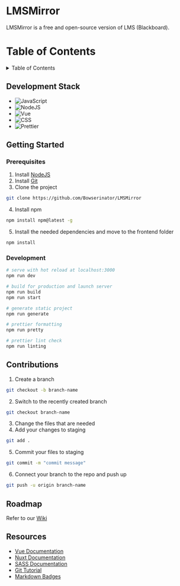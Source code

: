 # LMSMirror

LMSMirror is a free and open-source version of LMS (Blackboard).

# Table of Contents
<details>
  <summary>Table of Contents</summary>
  <ol>
    <li>
      <a href="#development-stack">Development Stack</a>
    </li>
    <li>
      <a href="#getting-started">Getting Started</a>
      <ul>
        <li><a href="#prerequisites">Prerequisites</a></li>
        <li><a href="#development">Development</a></li>
      </ul>
    </li>
    <li><a href="#roadmap">Roadmap</a></li>
    <li><a href="#contributions">Contributions</a></li>
    <li><a href="#resources">Resources</a></li>
  </ol>
</details>

## Development Stack
* ![JavaScript](https://img.shields.io/badge/JavaScript-F7DF1E?style=for-the-badge&logo=javascript&logoColor=black)
* ![NodeJS](https://img.shields.io/badge/Node.js-43853D?style=for-the-badge&logo=node.js&logoColor=white)
* ![Vue](https://img.shields.io/badge/Vue.js-35495E?style=for-the-badge&logo=vue.js&logoColor=4FC08D)
* ![CSS](https://img.shields.io/badge/CSS3-1572B6?style=for-the-badge&logo=css3&logoColor=white)
* ![Prettier](https://img.shields.io/badge/prettier-1A2C34?style=for-the-badge&logo=prettier&logoColor=F7BA3E)

## Getting Started

### Prerequisites
1. Install [NodeJS](https://nodejs.org/en/download/)
2. Install [Git](https://git-scm.com/downloads)
3. Clone the project 
```sh 
git clone https://github.com/Bowserinator/LMSMirror
```
4. Install npm
```sh 
npm install npm@latest -g
```
5. Install the needed dependencies and move to the frontend folder 
```sh 
npm install
```

### Development
```bash
# serve with hot reload at localhost:3000
npm run dev

# build for production and launch server
npm run build
npm run start

# generate static project
npm run generate

# prettier formatting
npm run pretty

# prettier lint check
npm run linting
```

## Contributions
1. Create a branch
```sh
git checkout -b branch-name
```
2. Switch to the recently created branch
```sh
git checkout branch-name
```
3. Change the files that are needed
4. Add your changes to staging
```sh
git add .
```
5. Commit your files to staging
```sh
git commit -m "commit message"
```
6. Connect your branch to the repo and push up
```sh
git push -u origin branch-name
```

## Roadmap

Refer to our [Wiki](https://github.com/Bowserinator/LMSMirror/wiki)

## Resources
* [Vue Documentation](https://v2.vuejs.org/v2/guide/)
* [Nuxt Documentation](https://nuxtjs.org/docs/get-started/installation)
* [SASS Documentation](https://sass-lang.com/documentation/)
* [Git Tutorial](https://www.atlassian.com/git/tutorials)
* [Markdown Badges](https://dev.to/envoy_/150-badges-for-github-pnk)
